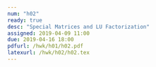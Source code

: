 ```yaml
---
num: "h02"
ready: true
desc: "Special Matrices and LU Factorization"
assigned: 2019-04-09 11:00
due: 2019-04-16 18:00
pdfurl: /hwk/h01/h02.pdf
latexurl: /hwk/h02/h02.tex
---
```


